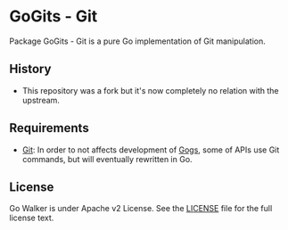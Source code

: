 GoGits - Git
=======

Package GoGits - Git is a pure Go implementation of Git manipulation.

## History

- This repository was a fork but it's now completely no relation with the upstream.

## Requirements

- [Git](http://git-scm.com/): In order to not affects development of [Gogs](https://github.com/gogits/gogs), some of APIs use Git commands, but will eventually rewritten in Go.

## License

Go Walker is under Apache v2 License. See the [LICENSE](LICENSE) file for the full license text.